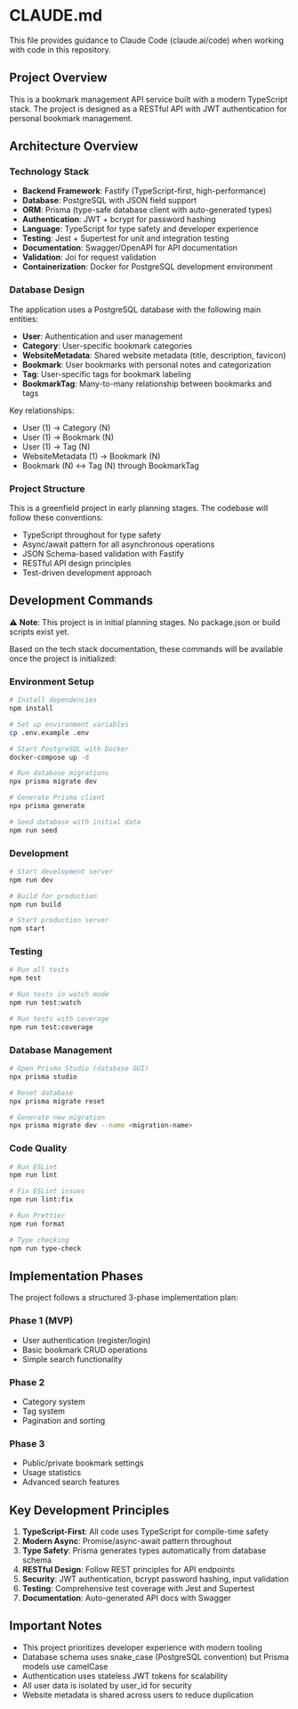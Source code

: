# CLAUDE.md

This file provides guidance to Claude Code (claude.ai/code) when working with code in this repository.

## Project Overview

This is a bookmark management API service built with a modern TypeScript stack. The project is designed as a RESTful API with JWT authentication for personal bookmark management.

## Architecture Overview

### Technology Stack

- **Backend Framework**: Fastify (TypeScript-first, high-performance)
- **Database**: PostgreSQL with JSON field support
- **ORM**: Prisma (type-safe database client with auto-generated types)
- **Authentication**: JWT + bcrypt for password hashing
- **Language**: TypeScript for type safety and developer experience
- **Testing**: Jest + Supertest for unit and integration testing
- **Documentation**: Swagger/OpenAPI for API documentation
- **Validation**: Joi for request validation
- **Containerization**: Docker for PostgreSQL development environment

### Database Design

The application uses a PostgreSQL database with the following main entities:

- **User**: Authentication and user management
- **Category**: User-specific bookmark categories
- **WebsiteMetadata**: Shared website metadata (title, description, favicon)
- **Bookmark**: User bookmarks with personal notes and categorization
- **Tag**: User-specific tags for bookmark labeling
- **BookmarkTag**: Many-to-many relationship between bookmarks and tags

Key relationships:

- User (1) → Category (N)
- User (1) → Bookmark (N)
- User (1) → Tag (N)
- WebsiteMetadata (1) → Bookmark (N)
- Bookmark (N) ↔ Tag (N) through BookmarkTag

### Project Structure

This is a greenfield project in early planning stages. The codebase will follow these conventions:

- TypeScript throughout for type safety
- Async/await pattern for all asynchronous operations
- JSON Schema-based validation with Fastify
- RESTful API design principles
- Test-driven development approach

## Development Commands

⚠️ **Note**: This project is in initial planning stages. No package.json or build scripts exist yet.

Based on the tech stack documentation, these commands will be available once the project is initialized:

### Environment Setup

```bash
# Install dependencies
npm install

# Set up environment variables
cp .env.example .env

# Start PostgreSQL with Docker
docker-compose up -d

# Run database migrations
npx prisma migrate dev

# Generate Prisma client
npx prisma generate

# Seed database with initial data
npm run seed
```

### Development

```bash
# Start development server
npm run dev

# Build for production
npm run build

# Start production server
npm start
```

### Testing

```bash
# Run all tests
npm test

# Run tests in watch mode
npm run test:watch

# Run tests with coverage
npm run test:coverage
```

### Database Management

```bash
# Open Prisma Studio (database GUI)
npx prisma studio

# Reset database
npx prisma migrate reset

# Generate new migration
npx prisma migrate dev --name <migration-name>
```

### Code Quality

```bash
# Run ESLint
npm run lint

# Fix ESLint issues
npm run lint:fix

# Run Prettier
npm run format

# Type checking
npm run type-check
```

## Implementation Phases

The project follows a structured 3-phase implementation plan:

### Phase 1 (MVP)

- User authentication (register/login)
- Basic bookmark CRUD operations
- Simple search functionality

### Phase 2

- Category system
- Tag system
- Pagination and sorting

### Phase 3

- Public/private bookmark settings
- Usage statistics
- Advanced search features

## Key Development Principles

1. **TypeScript-First**: All code uses TypeScript for compile-time safety
2. **Modern Async**: Promise/async-await pattern throughout
3. **Type Safety**: Prisma generates types automatically from database schema
4. **RESTful Design**: Follow REST principles for API endpoints
5. **Security**: JWT authentication, bcrypt password hashing, input validation
6. **Testing**: Comprehensive test coverage with Jest and Supertest
7. **Documentation**: Auto-generated API docs with Swagger

## Important Notes

- This project prioritizes developer experience with modern tooling
- Database schema uses snake_case (PostgreSQL convention) but Prisma models use camelCase
- Authentication uses stateless JWT tokens for scalability
- All user data is isolated by user_id for security
- Website metadata is shared across users to reduce duplication

